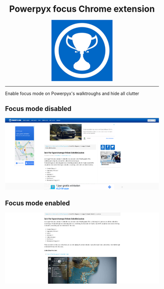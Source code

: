 <h1 align="center">Powerpyx focus Chrome extension</h1>

<p align="center">
<img src="https://raw.githubusercontent.com/robiningelbrecht/powerpyx-focus/master/images/logo.jpg" alt="Powerpyx" width="200">
</p>

---

Enable focus mode on Powerpyx's walktroughs and hide all clutter

<h2>Focus mode disabled</h2>
<img src="https://raw.githubusercontent.com/robiningelbrecht/powerpyx-focus/master/images/before.png" alt="Before">

<h2>Focus mode enabled</h2>
<img src="https://raw.githubusercontent.com/robiningelbrecht/powerpyx-focus/master/images/after.png" alt="After">
